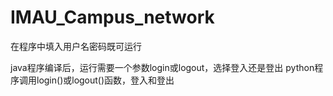 # IMAU_Campus_network

在程序中填入用户名密码既可运行

java程序编译后，运行需要一个参数login或logout，选择登入还是登出
python程序调用login()或logout()函数，登入和登出
